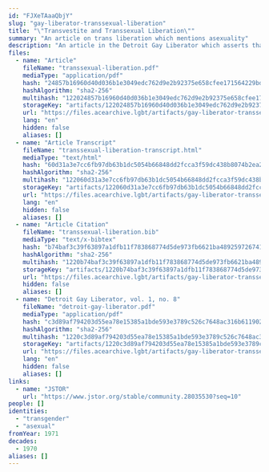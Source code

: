```yaml
---
id: "FJXeTAaaQbjY"
slug: "gay-liberator-transsexual-liberation"
title: "\"Transvestite and Transsexual Liberation\""
summary: "An article on trans liberation which mentions asexuality"
description: "An article in the Detroit Gay Liberator which asserts that trans liberation includes people of all orientations, including asexuals"
files:
  - name: "Article"
    fileName: "transsexual-liberation.pdf"
    mediaType: "application/pdf"
    hash: "24857b16960d40d036b1e3049edc762d9e2b92375e658cfee171564229bd9a54"
    hashAlgorithm: "sha2-256"
    multihash: "122024857b16960d40d036b1e3049edc762d9e2b92375e658cfee171564229bd9a54"
    storageKey: "artifacts/122024857b16960d40d036b1e3049edc762d9e2b92375e658cfee171564229bd9a54"
    url: "https://files.acearchive.lgbt/artifacts/gay-liberator-transsexual-liberation/transsexual-liberation.pdf"
    lang: "en"
    hidden: false
    aliases: []
  - name: "Article Transcript"
    fileName: "transsexual-liberation-transcript.html"
    mediaType: "text/html"
    hash: "60d31a3e7cc6fb97db63b1dc5054b66848dd2fcca3f59dc438b8074b2ea232e8"
    hashAlgorithm: "sha2-256"
    multihash: "122060d31a3e7cc6fb97db63b1dc5054b66848dd2fcca3f59dc438b8074b2ea232e8"
    storageKey: "artifacts/122060d31a3e7cc6fb97db63b1dc5054b66848dd2fcca3f59dc438b8074b2ea232e8"
    url: "https://files.acearchive.lgbt/artifacts/gay-liberator-transsexual-liberation/transsexual-liberation-transcript.html"
    lang: "en"
    hidden: false
    aliases: []
  - name: "Article Citation"
    fileName: "transsexual-liberation.bib"
    mediaType: "text/x-bibtex"
    hash: "b74baf3c39f63897a1dfb11f783868774d5de973fb6621ba489259726741388a"
    hashAlgorithm: "sha2-256"
    multihash: "1220b74baf3c39f63897a1dfb11f783868774d5de973fb6621ba489259726741388a"
    storageKey: "artifacts/1220b74baf3c39f63897a1dfb11f783868774d5de973fb6621ba489259726741388a"
    url: "https://files.acearchive.lgbt/artifacts/gay-liberator-transsexual-liberation/transsexual-liberation.bib"
    hidden: false
    aliases: []
  - name: "Detroit Gay Liberator, vol. 1, no. 8"
    fileName: "detroit-gay-liberator.pdf"
    mediaType: "application/pdf"
    hash: "c3d89af794203d55ea78e15385a1bde593e3789c526c7648ac316b611902cdf9"
    hashAlgorithm: "sha2-256"
    multihash: "1220c3d89af794203d55ea78e15385a1bde593e3789c526c7648ac316b611902cdf9"
    storageKey: "artifacts/1220c3d89af794203d55ea78e15385a1bde593e3789c526c7648ac316b611902cdf9"
    url: "https://files.acearchive.lgbt/artifacts/gay-liberator-transsexual-liberation/detroit-gay-liberator.pdf"
    lang: "en"
    hidden: false
    aliases: []
links:
  - name: "JSTOR"
    url: "https://www.jstor.org/stable/community.28035530?seq=10"
people: []
identities:
  - "transgender"
  - "asexual"
fromYear: 1971
decades:
  - 1970
aliases: []
---
```

